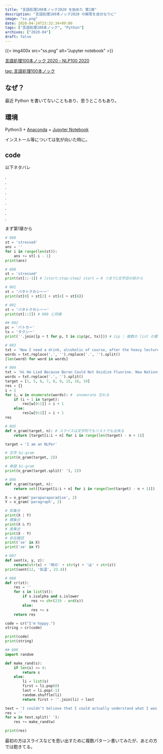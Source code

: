 ```yaml
---
title: "言語処理100本ノック2020 を始めた 第1章"
description: "言語処理100本ノック2020 の解答を自分なりに"
image: "ss.png"
date: 2020-04-24T23:32:34+09:00
tags: ["言語処理100本ノック", "Python"]
archives: ["2020-04"]
draft: false
---
```


{{< img400x src="ss.png" alt="Jupyter notebook" >}}

[言語処理100本ノック 2020 - NLP100 2020](https://nlp100.github.io/ja/)
  
[tag: 言語処理100本ノック](/tags/言語処理100本ノック/)

## なぜ？
最近 Python を書いてないこともあり、思うところもあり。

## 環境
Python3 + [Anaconda](https://www.python.jp/install/anaconda/macos/install.html) + [Jupyter Notebook](https://jupyter.org/)

インストール等については気が向いた時に。

## code
以下ネタバレ
  
  
.  
.  
.  
.  
.  
.  
.  
.  
.  
  

まず第1章から

```python
# 000
st = 'stressed'
ans = ''
for i in range(len(st)):
    ans += st[-i - 1]
print(ans)
```

```python
# 000
st = 'stressed'
print(st[::-1]) # [start:stop:step] start = 0 つまり1文字目の前から
```

```python
# 001
st = 'パタトクカシーー'
print(st[0] + st[2] + st[4] + st[6])
```

```python
# 001
st = 'パタトクカシーー'
print(st[::2]) # 000 と同様
```

```python
## 002
pc = 'パトカー'
tx = 'タクシー'
print(''.join([p + t for p, t in zip(pc, tx)])) # zip : 複数の list の要素をまとめて読む, 内包表記のことを忘れている
```

```python
# 003
txt = 'Now I need a drink, alcoholic of course, after the heavy lectures involving quantum mechanics.'
words = txt.replace(',', '').replace('.', '').split()
[len(word) for word in words]
```

```python
# 004
txt = 'Hi He Lied Because Boron Could Not Oxidize Fluorine. New Nations Might Also Sign Peace Security Clause. Arthur King Can.'
words = txt.replace('.', '').split()
target = [1, 5, 6, 7, 8, 9, 15, 16, 19]
res = {}
i = 1
for i, w in enumerate(words): #  enumerate 忘れる
    if (i + 1 in target):
        res[w[0:1]] = i + 1 
    else:
        res[w[0:2]] = i + 1
res
```

```python
# 005
def n_gram(target, n): # スライスは文字列でもリストでも出来る
    return [target[i:i + n] for i in range(len(target) - n + 1)]

target = 'I am an NLPer'

# 文字 bi-gram
print(n_gram(target, 2))

# 単語 bi-gram
print(n_gram(target.split(' '), 2))
```

```python
# 006
def n_gram(target, n):
    return set([target[i:i + n] for i in range(len(target) - n + 1)])

X = n_gram('paraparaparadise', 2)
Y = n_gram('paragraph', 2)

# 和集合
print(X | Y)
# 積集合
print(X & Y)
# 差集合
print(X - Y)
# 存在確認
print('se' in X)
print('se' in Y)
```

```python
# 007
def sent(x, y, z):
    return(str(x) + '時の' + str(y) + 'は' + str(z))
print(sent(12, '気温', 22.4))
```

```python
# 008
def cr(st):
    res = ''
    for s in list(st):
        if s.isalpha and s.islower
            res += chr(219 - ord(s))
        else:
            res += s
    return res

code = cr("I'm happy.")
string = cr(code)

print(code)
print(string)
```

```python
## 009
import random

def make_rand(s):
    if len(s) <= 4:
        return s
    else:
        li = list(s)
        first = li.pop(0)
        last = li.pop(-1)
        random.shuffle(li)
        return first + ''.join(li) + last

text = 'I couldn’t believe that I could actually understand what I was reading : the phenomenal power of the human mind .'
res = ''
for w in text.split(' '):
    res += make_rand(w)

print(res)
```

最初の方はスライスなどを思い出すために複数パターン書いてみたが、あとの方では飽きてる。
